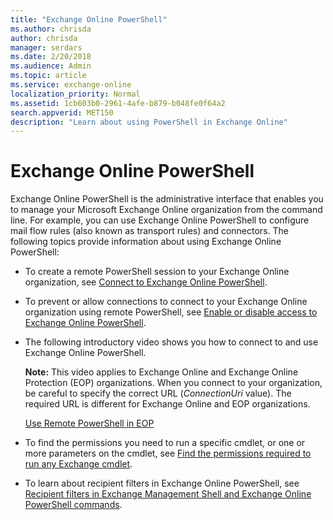 ```yaml
---
title: "Exchange Online PowerShell"
ms.author: chrisda
author: chrisda
manager: serdars
ms.date: 2/20/2018
ms.audience: Admin
ms.topic: article
ms.service: exchange-online
localization_priority: Normal
ms.assetid: 1cb603b0-2961-4afe-b879-b048fe0f64a2
search.appverid: MET150
description: "Learn about using PowerShell in Exchange Online"
---
```


# Exchange Online PowerShell

Exchange Online PowerShell is the administrative interface that enables you to manage your Microsoft Exchange Online organization from the command line.  For example, you can use Exchange Online PowerShell to configure mail flow rules (also known as transport rules) and connectors. The following topics provide information about using Exchange Online PowerShell:
  
- To create a remote PowerShell session to your Exchange Online organization, see [Connect to Exchange Online PowerShell](connect-to-exchange-online-powershell/connect-to-exchange-online-powershell.md).

- To prevent or allow connections to connect to your Exchange Online organization using remote PowerShell, see [Enable or disable access to Exchange Online PowerShell](disable-access-to-exchange-online-powershell.md).

- The following introductory video shows you how to connect to and use Exchange Online PowerShell.
  
   **Note:** This video applies to Exchange Online and Exchange Online Protection (EOP) organizations. When you connect to your organization, be careful to specify the correct URL (*ConnectionUri* value). The required URL is different for Exchange Online and EOP organizations.
  
  [Use Remote PowerShell in EOP](https://videoplayercdn.osi.office.net/hub/?csid=ux-cms-en-us-msoffice&uuid=9cb28006-c2cb-45b6-b72e-eeed8767dee7&AutoPlayVideo=false)
  
- To find the permissions you need to run a specific cmdlet, or one or more parameters on the cmdlet, see [Find the permissions required to run any Exchange cmdlet](../exchange-server/find-exchange-cmdlet-permissions.md).

- To learn about recipient filters in Exchange Online PowerShell, see [Recipient filters in Exchange Management Shell and Exchange Online PowerShell commands](../exchange-server/recipient-filters/recipient-filters.md).
